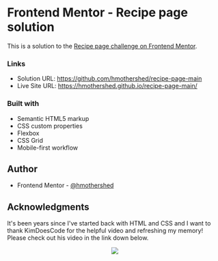 # Frontend Mentor - Recipe page solution

This is a solution to the [Recipe page challenge on Frontend Mentor](https://www.frontendmentor.io/challenges/recipe-page-KiTsR8QQKm). 


### Links

- Solution URL: https://github.com/hmothershed/recipe-page-main
- Live Site URL: https://hmothershed.github.io/recipe-page-main/

### Built with

- Semantic HTML5 markup
- CSS custom properties
- Flexbox
- CSS Grid
- Mobile-first workflow

## Author
- Frontend Mentor - [@hmothershed](https://www.frontendmentor.io/profile/hmothershed)

## Acknowledgments

It's been years since I've started back with HTML and CSS and I want to thank KimDoesCode for the helpful video and refreshing my memory! Please check out his video in the link down below.
<div align="center">
<a href="https://youtu.be/hbgGn96daIk?si=ZKs8nYYg5k4sdVCn"><img src="https://img.shields.io/badge/YouTube-%23FF0000.svg?style=for-the-badge&logo=YouTube&logoColor=white"/></a>

